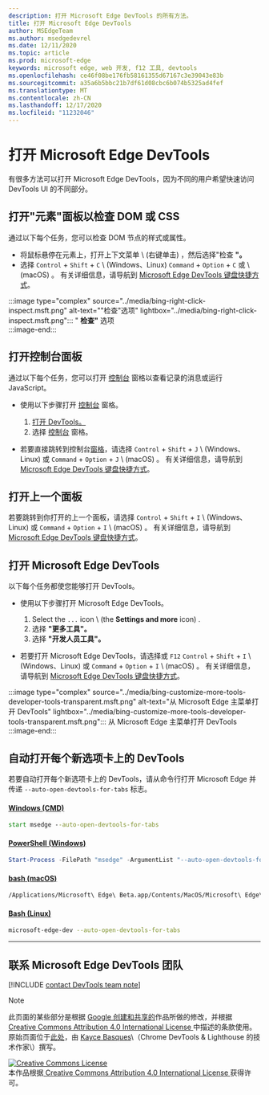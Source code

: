 ```yaml
---
description: 打开 Microsoft Edge DevTools 的所有方法。
title: 打开 Microsoft Edge DevTools
author: MSEdgeTeam
ms.author: msedgedevrel
ms.date: 12/11/2020
ms.topic: article
ms.prod: microsoft-edge
keywords: microsoft edge, web 开发, f12 工具, devtools
ms.openlocfilehash: ce46f08be176fb58161355d67167c3e39043e83b
ms.sourcegitcommit: a35a6b5bbc21b7df61d08cbc6b074b5325ad4fef
ms.translationtype: MT
ms.contentlocale: zh-CN
ms.lasthandoff: 12/17/2020
ms.locfileid: "11232046"
---
```

<!-- Copyright Kayce Basques 

   Licensed under the Apache License, Version 2.0 (the "License");
   you may not use this file except in compliance with the License.
   You may obtain a copy of the License at

       https://www.apache.org/licenses/LICENSE-2.0

   Unless required by applicable law or agreed to in writing, software
   distributed under the License is distributed on an "AS IS" BASIS,
   WITHOUT WARRANTIES OR CONDITIONS OF ANY KIND, either express or implied.
   See the License for the specific language governing permissions and
   limitations under the License. -->

# 打开 Microsoft Edge DevTools  

有很多方法可以打开 Microsoft Edge DevTools，因为不同的用户希望快速访问 DevTools UI 的不同部分。  

## 打开"元素"面板以检查 DOM 或 CSS  

通过以下每个任务，您可以检查 DOM 节点的样式或属性。

*   将鼠标悬停在元素上，打开上下文菜单 \ (右键单击\) ，然后选择"检查 **"。**  
*   选择 `Control` + `Shift` + `C` \ (Windows、Linux\) `Command` + `Option` + `C` 或 \ (macOS\) 。  有关详细信息，请导航到 [Microsoft Edge DevTools 键盘快捷方式][DevToolsShortcuts]。  

:::image type="complex" source="../media/bing-right-click-inspect.msft.png" alt-text=""检查"选项" lightbox="../media/bing-right-click-inspect.msft.png":::
   " **检查"** 选项  
:::image-end:::  

<!--Navigate to [Get Started With Viewing And Changing CSS][GetStartedCSS].  -->  

## 打开控制台面板  

通过以下每个任务，您可以打开 [控制台][DevToolsConsoleIndex] 窗格以查看记录的消息或运行 JavaScript。  

*   使用以下步骤打开 [控制台][DevToolsConsoleIndex] 窗格。  
    
    1.  [打开 DevTools。](#open-microsoft-edge-devtools)  
    1.  选择 [控制台][DevToolsConsoleIndex] 窗格。  

*   若要直接跳转到控制台[窗格][DevToolsConsoleIndex]，请选择 `Control` + `Shift` + `J` \ (Windows、Linux\) 或 `Command` + `Option` + `J` \ (macOS\) 。  有关详细信息，请导航到 [Microsoft Edge DevTools 键盘快捷方式][DevToolsShortcuts]。  

<!--See [Get Started With The Console][ConsoleGetStarted].  -->

## 打开上一个面板  

若要跳转到你打开的上一个面板，请选择 `Control` + `Shift` + `I` \ (Windows、Linux\) 或 `Command` + `Option` + `I` \ (macOS\) 。  有关详细信息，请导航到 [Microsoft Edge DevTools 键盘快捷方式][DevToolsShortcuts]。  

## 打开 Microsoft Edge DevTools  

以下每个任务都使您能够打开 DevTools。  

*   使用以下步骤打开 Microsoft Edge DevTools。  
    
    1.  Select the  `...` icon \ (the **Settings and more** icon\) .  
    1.  选择 **"更多工具"。**  
    1.  选择 **"开发人员工具"。**  
    
*   若要打开 Microsoft Edge DevTools，请选择或 `F12` `Control` + `Shift` + `I` \ (Windows、Linux\) 或 `Command` + `Option` + `I` \ (macOS\) 。  有关详细信息，请导航到 [Microsoft Edge DevTools 键盘快捷方式][DevToolsShortcuts]。  

:::image type="complex" source="../media/bing-customize-more-tools-developer-tools-transparent.msft.png" alt-text="从 Microsoft Edge 主菜单打开 DevTools" lightbox="../media/bing-customize-more-tools-developer-tools-transparent.msft.png":::
   从 Microsoft Edge 主菜单打开 DevTools  
:::image-end:::  

## 自动打开每个新选项卡上的 DevTools  

若要自动打开每个新选项卡上的 DevTools，请从命令行打开 Microsoft Edge 并传递 `--auto-open-devtools-for-tabs` 标志。  

#### [Windows (CMD) ](#tab/cmd-Windows/)  

<a id="auto-open-devtools-command-line"></a>  

```cmd
start msedge --auto-open-devtools-for-tabs
```  

#### [PowerShell (Windows) ](#tab/powershell-Windows/)  

<a id="auto-open-devtools-command-line"></a>  

```powershell
Start-Process -FilePath "msedge" -ArgumentList "--auto-open-devtools-for-tabs"
```  

#### [bash (macOS) ](#tab/bash-macos/)  

<a id="auto-open-devtools-command-line"></a>  

```bash
/Applications/Microsoft\ Edge\ Beta.app/Contents/MacOS/Microsoft\ Edge\ Beta --auto-open-devtools-for-tabs
```  

#### [Bash (Linux) ](#tab/bash-linux/)  

<a id="auto-open-devtools-command-line"></a>  

```bash
microsoft-edge-dev --auto-open-devtools-for-tabs
```  

* * *  

## 联系 Microsoft Edge DevTools 团队  

[!INCLUDE [contact DevTools team note](../includes/contact-devtools-team-note.md)]  

<!-- links -->  

[DevToolsConsoleIndex]: ../console/index.md "控制台概述 | Microsoft Docs"  
[DevtoolsShortcuts]: ../shortcuts/index.md "Microsoft Edge DevTools 键盘快捷方式 - Microsoft Docs"  

<!--[ConsoleGetStarted]: /microsoft-edge/devtools-guide-chromium/console/get-started ""  -->  
<!--[GetStartedCSS]: /microsoft-edge/devtools-guide-chromium/css "CSS"  -->

> [!NOTE]
> 此页面的某些部分是根据 [Google 创建和共享的][GoogleSitePolicies]作品所做的修改，并根据[ Creative Commons Attribution 4.0 International License ][CCA4IL]中描述的条款使用。  
> 原始页面位于[此处](https://developers.google.com/web/tools/chrome-devtools/open)，由 [Kayce Basques][KayceBasques]\（Chrome DevTools \& Lighthouse 的技术作家\）撰写。  

[![Creative Commons License][CCby4Image]][CCA4IL]  
本作品根据[ Creative Commons Attribution 4.0 International License ][CCA4IL]获得许可。  

[CCA4IL]: https://creativecommons.org/licenses/by/4.0  
[CCby4Image]: https://i.creativecommons.org/l/by/4.0/88x31.png  
[GoogleSitePolicies]: https://developers.google.com/terms/site-policies  
[KayceBasques]: https://developers.google.com/web/resources/contributors/kaycebasques  
